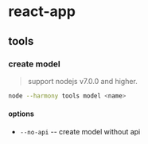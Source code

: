 # react-app

## tools

### create model

> support nodejs v7.0.0 and higher.

```bash
node --harmony tools model <name>
```

#### options

* `--no-api` -- create model without api
